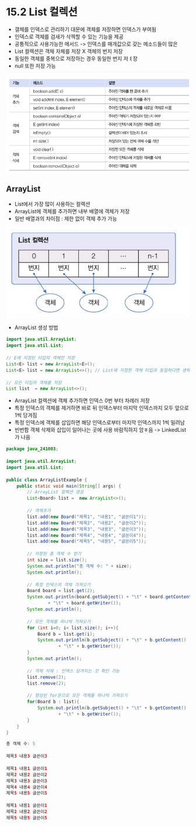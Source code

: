 # 15.2 List 컬렉션
- 갤체를 인덱스로 관리하기 대문에 객체를 저장하면 인덱스가 부여됨
- 인덱스로 객체를 검새가 삭젝할 수 있는 기능을 제공
- 공통적으로 사용가능한 메서드 -> 인덱스를 매개값으로 갖는 메소드들이 많은
- List 컬렉션은 객체 자체를 저장 X 객체의 번지 저장
- 동일한 객체를 중복으로 저장하는 경우 동일한 번지 저ㅕ장
- null 또한 저장 가능

![img.png](img.png)

## ArrayList
- List에서 가장 많이 사용하는 컬렉션
- ArrayList에 객체를 추가하면 내부 배열에 객체가 저장
- 일반 배열과의 차이점 : 제한 없이 객체 추가 가능

![img_1.png](img_1.png)

- ArrayList 생성 방법

```java
import java.util.ArrayList;
import java.util.List;

// E에 지정된 타입의 객체만 저장
List<E> list = new ArrayList<E>();
List<E> list = new ArrayList<>(); // List에 지정한 객체 타입과 동일하다면 생략 가능

// 모든 타입의 객체를 저장
List list  = new ArrayList<>();
```

- ArrayList 컬렉션에 객체 추가하면 인덱스 0번 부터 차례러 저장
- 특정 인덱스의 객체를 제거하면 바로 뒤 인덱스부터 마지막 인덱스까지 모두 앞으로 1씩 당겨짐
- 특정 인덱스에 객체를 삽입하면 해당 인덱스로부터 마지막 인덱스까지 1씩 밀려남
- 빈번함 객체 삭제와 삽입이 일어나는 곳에 사용 바람직하지 암ㅎ음 -> LinkedList가 나음


```java
package java_241003;

import java.util.ArrayList;
import java.util.List;

public class ArrayListExample {
    public static void main(String[] args) {
        // ArrayList 컬렉션 생성
        List<Board> list =  new ArrayList<>();

        // 객체추가
        list.add(new Board("제목1", "내용1", "글쓴이1"));
        list.add(new Board("제목2", "내용2", "글쓴이2"));
        list.add(new Board("제목3", "내용3", "글쓴이3"));
        list.add(new Board("제목4", "내용4", "글쓴이4"));
        list.add(new Board("제목5", "내용5", "글쓴이5"));

        // 저장된 총 객체 수 얻기
        int size = list.size();
        System.out.println("총 객체 수: " + size);
        System.out.println();

        // 특정 인덱스의 객체 가져오기
        Board board = list.get(2);
        System.out.println(board.getSubject() + "\t" + board.getContent()
                + "\t" + board.getWriter());
        System.out.println();

        // 모든 객체를 하나씩 가져오기
        for (int i=0; i< list.size(); i++){
            Board b = list.get(i);
            System.out.println(b.getSubject() + "\t" + b.getContent()
                    + "\t" + b.getWriter());
        }
        System.out.println();

        // 객체 삭제 : 인덱스 당겨지는 것 확인 가능
        list.remove(2);
        list.remove(2);

        // 향상된 for문으로 모든 객체를 하나씩 가져오기
        for(Board b : list){
            System.out.println(b.getSubject() + "\t" + b.getContent()
                    + "\t" + b.getWriter());
        }
    }
}

```

```java
총 객체 수: 5

제목3	내용3	글쓴이3

제목1	내용1	글쓴이1
제목2	내용2	글쓴이2
제목3	내용3	글쓴이3
제목4	내용4	글쓴이4
제목5	내용5	글쓴이5

제목1	내용1	글쓴이1
제목2	내용2	글쓴이2
제목5	내용5	글쓴이5
```